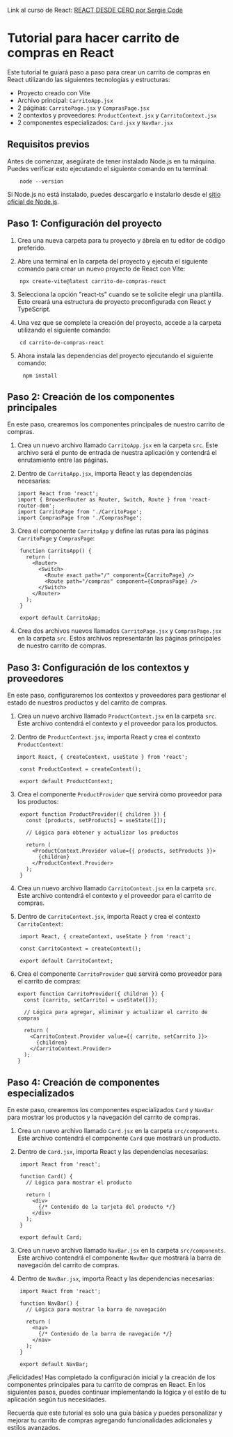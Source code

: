 Link al curso de React: [REACT DESDE CERO por Sergie Code](https://youtu.be/ladwC6Lrs-M)

# Tutorial para hacer carrito de compras en React

Este tutorial te guiará paso a paso para crear un carrito de compras en React utilizando las siguientes tecnologías y estructuras:

-   Proyecto creado con Vite
-   Archivo principal: `CarritoApp.jsx`
-   2 páginas: `CarritoPage.jsx` y `ComprasPage.jsx`
-   2 contextos y proveedores: `ProductContext.jsx` y `CarritoContext.jsx`
-   2 componentes especializados: `Card.jsx` y `NavBar.jsx`

## Requisitos previos

Antes de comenzar, asegúrate de tener instalado Node.js en tu máquina. Puedes verificar esto ejecutando el siguiente comando en tu terminal:

```
    node --version
```

Si Node.js no está instalado, puedes descargarlo e instalarlo desde el [sitio oficial de Node.js](https://nodejs.org/).

## Paso 1: Configuración del proyecto

1.  Crea una nueva carpeta para tu proyecto y ábrela en tu editor de código preferido.
    
2.  Abre una terminal en la carpeta del proyecto y ejecuta el siguiente comando para crear un nuevo proyecto de React con Vite:
    
```
    npx create-vite@latest carrito-de-compras-react
```

3.  Selecciona la opción "react-ts" cuando se te solicite elegir una plantilla. Esto creará una estructura de proyecto preconfigurada con React y TypeScript.
    
4.  Una vez que se complete la creación del proyecto, accede a la carpeta utilizando el siguiente comando:
    
```
    cd carrito-de-compras-react
```

5.  Ahora instala las dependencias del proyecto ejecutando el siguiente comando:

```
     npm install
```

## Paso 2: Creación de los componentes principales

En este paso, crearemos los componentes principales de nuestro carrito de compras.

1.  Crea un nuevo archivo llamado `CarritoApp.jsx` en la carpeta `src`. Este archivo será el punto de entrada de nuestra aplicación y contendrá el enrutamiento entre las páginas.
    
2.  Dentro de `CarritoApp.jsx`, importa React y las dependencias necesarias:

    ```
    import React from 'react';
    import { BrowserRouter as Router, Switch, Route } from 'react-router-dom';
    import CarritoPage from './CarritoPage';
    import ComprasPage from './ComprasPage';
    ```

4.  Crea el componente `CarritoApp` y define las rutas para las páginas `CarritoPage` y `ComprasPage`:

```
    function CarritoApp() {
      return (
        <Router>
          <Switch>
            <Route exact path="/" component={CarritoPage} />
            <Route path="/compras" component={ComprasPage} />
          </Switch>
        </Router>
      );
    }
    
    export default CarritoApp;
```

4.  Crea dos archivos nuevos llamados `CarritoPage.jsx` y `ComprasPage.jsx` en la carpeta `src`. Estos archivos representarán las páginas principales de nuestro carrito de compras.

## Paso 3: Configuración de los contextos y proveedores

En este paso, configuraremos los contextos y proveedores para gestionar el estado de nuestros productos y del carrito de compras.

1.  Crea un nuevo archivo llamado `ProductContext.jsx` en la carpeta `src`. Este archivo contendrá el contexto y el proveedor para los productos.
    
2.  Dentro de `ProductContext.jsx`, importa React y crea el contexto `ProductContext`:
    
```
   import React, { createContext, useState } from 'react';
    
    const ProductContext = createContext();
    
    export default ProductContext;
```


3.  Crea el componente `ProductProvider` que servirá como proveedor para los productos:

```
    export function ProductProvider({ children }) {
      const [products, setProducts] = useState([]);
    
      // Lógica para obtener y actualizar los productos
    
      return (
        <ProductContext.Provider value={{ products, setProducts }}>
          {children}
        </ProductContext.Provider>
      );
    }

```

4.  Crea un nuevo archivo llamado `CarritoContext.jsx` en la carpeta `src`. Este archivo contendrá el contexto y el proveedor para el carrito de compras.
    
5.  Dentro de `CarritoContext.jsx`, importa React y crea el contexto `CarritoContext`:
    
```
    import React, { createContext, useState } from 'react';
    
    const CarritoContext = createContext();
    
    export default CarritoContext;
```

6.  Crea el componente `CarritoProvider` que servirá como proveedor para el carrito de compras:

    ```
    export function CarritoProvider({ children }) {
      const [carrito, setCarrito] = useState([]);
    
      // Lógica para agregar, eliminar y actualizar el carrito de compras
    
      return (
        <CarritoContext.Provider value={{ carrito, setCarrito }}>
          {children}
        </CarritoContext.Provider>
      );
    }

    ```

## Paso 4: Creación de componentes especializados

En este paso, crearemos los componentes especializados `Card` y `NavBar` para mostrar los productos y la navegación del carrito de compras.

1.  Crea un nuevo archivo llamado `Card.jsx` en la carpeta `src/components`. Este archivo contendrá el componente `Card` que mostrará un producto.
    
2.  Dentro de `Card.jsx`, importa React y las dependencias necesarias:
    
```
    import React from 'react';
    
    function Card() {
      // Lógica para mostrar el producto
    
      return (
        <div>
          {/* Contenido de la tarjeta del producto */}
        </div>
      );
    }
    
    export default Card;

```

3.  Crea un nuevo archivo llamado `NavBar.jsx` en la carpeta `src/components`. Este archivo contendrá el componente `NavBar` que mostrará la barra de navegación del carrito de compras.
    
4.  Dentro de `NavBar.jsx`, importa React y las dependencias necesarias:
    
```
    import React from 'react';
    
    function NavBar() {
      // Lógica para mostrar la barra de navegación
    
      return (
        <nav>
          {/* Contenido de la barra de navegación */}
        </nav>
      );
    }
    
    export default NavBar;
```

¡Felicidades! Has completado la configuración inicial y la creación de los componentes principales para tu carrito de compras en React. En los siguientes pasos, puedes continuar implementando la lógica y el estilo de tu aplicación según tus necesidades.

Recuerda que este tutorial es solo una guía básica y puedes personalizar y mejorar tu carrito de compras agregando funcionalidades adicionales y estilos avanzados.
